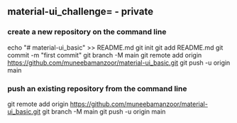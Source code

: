 ## material-ui_challenge= - private

### create a new repository on the command line
echo "# material-ui_basic" >> README.md
git init
git add README.md
git commit -m "first commit"
git branch -M main
git remote add origin https://github.com/muneebamanzoor/material-ui_basic.git
git push -u origin main

### push an existing repository from the command line
git remote add origin https://github.com/muneebamanzoor/material-ui_basic.git
git branch -M main
git push -u origin main
